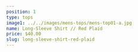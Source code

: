 ```yaml
---
position: 1
type: tops
image1: ../../images/mens-tops/mens-top01-a.jpg
name: Long-Sleeve Shirt // Red Plaid
price: $40.00
slug: long-sleeve-shirt-red-plaid
---
```

